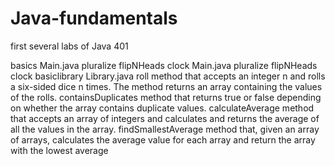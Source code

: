 # Java-fundamentals
first several labs of Java 401

basics
Main.java
pluralize
flipNHeads
clock
Main.java
pluralize
flipNHeads
clock
basiclibrary
Library.java
roll
method that accepts an integer n and rolls a six-sided dice n times. The method returns an array containing the values of the rolls.
containsDuplicates
method that returns true or false depending on whether the array contains duplicate values.
calculateAverage
method that accepts an array of integers and calculates and returns the average of all the values in the array.
findSmallestAverage
method that, given an array of arrays, calculates the average value for each array and return the array with the lowest average
